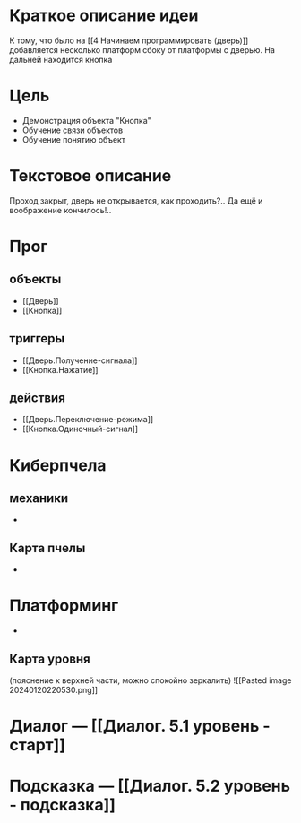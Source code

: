 # Краткое описание идеи
К тому, что было на [[4 Начинаем программировать (дверь)]] добавляется несколько платформ сбоку от платформы с дверью. На дальней находится кнопка 

# Цель
- Демонстрация объекта "Кнопка"
- Обучение связи объектов
- Обучение понятию объект

# Текстовое описание
Проход закрыт, дверь не открывается, как проходить?..
Да ещё и воображение кончилось!..

# Прог

## объекты 
- [[Дверь]]
- [[Кнопка]]

## триггеры
- [[Дверь.Получение-сигнала]]
- [[Кнопка.Нажатие]]

## действия
- [[Дверь.Переключение-режима]]
- [[Кнопка.Одиночный-сигнал]]
# Киберпчела
## механики
-

## Карта пчелы
-

# Платформинг
-

## Карта уровня
(пояснение к верхней части, можно спокойно зеркалить)
![[Pasted image 20240120220530.png]]

# Диалог — [[Диалог. 5.1 уровень - старт]]
# Подсказка — [[Диалог. 5.2 уровень - подсказка]]